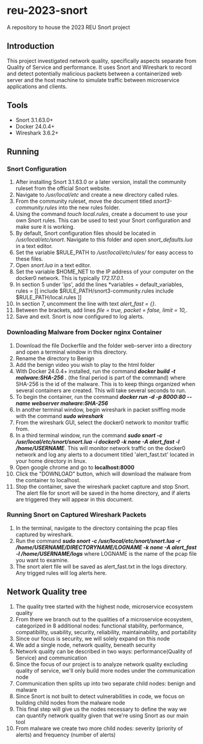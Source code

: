 # reu-2023-snort
A repository to house the 2023 REU Snort project 

## Introduction
This project investigated network quality, specifically aspects separate from Quality of Service and performance. It uses Snort and Wireshark to record and detect potentially malicious packets between a containerized web server and the host machine to simulate traffic between microservice applications and clients. 

## Tools
- Snort 3.1.63.0+
- Docker 24.0.4+
- Wireshark 3.6.2+

## Running

### Snort Configuration
1. After installing Snort 3.1.63.0 or a later version, install the community ruleset from the official Snort website.
2. Navigate to */usr/local/etc* and create a new directory called rules.
3. From the community ruleset, move the document titled *snort3-community.rules* into the new rules folder.
4. Using the command *touch local.rules*, create a document to use your own Snort rules. This can be used to test your Snort configuration and make sure it is working. 
5. By default, Snort configuration files should be located in */usr/local/etc/snort*. Navigate to this folder and open *snort_defaults.lua* in a text editor.
6. Set the variable $RULE_PATH to */usr/local/etc/rules/* for easy access to these files.
7. Open *snort.lua* in a text editor.
8. Set the variable $HOME_NET to the IP address of your computer on the docker0 network. This is typically *172.17.0.1*.
9. In section 5 under 'ips', add the lines *variables = default_variables,
                                            rules = [[
                                            include $RULE_PATH/snort3-community.rules
                                            include $RULE_PATH/local.rules
                                            ]]
11. In section 7, uncomment the line with text *alert_fast = {}*.
12. Between the brackets, add lines *file = true, packet = false, limit = 10,*.
13. Save and exit. Snort is now configured to log alerts. 

### Downloading Malware from Docker nginx Container
1. Download the file Dockerfile and the folder web-server into a directory and open a terminal window in this directory.
2. Rename the directory to Benign
3. Add the benign video you wish to play to the html folder 
4. With Docker 24.0.4+ installed, run the command ***docker build -t malware:SHA-256 .*** (the final period is part of the command) where SHA-256 is the id of the malware. This is to keep things organized when several containers are created. This will take several seconds to run. 
5. To begin the container, run the command ***docker run -d -p 8000:80 --name webserver malware:SHA-256***
6. In another terminal window, begin wireshark in packet sniffing mode with the command ***sudo wireshark***
7. From the wireshark GUI, select the docker0 network to monitor traffic from.
8. In a third terminal window, run the command ***sudo snort -c /usr/local/etc/snort/snort.lua -i docker0 -k none -A alert_fast -l /home/USERNAME***. This will monitor network traffic on the docker0 network and log any alerts to a document titled 'alert_fast.txt' located in your home directory in linux.
9. Open google chrome and go to **localhost:8000**
10. Click the "DOWNLOAD" button, which will download the malware from the container to localhost.
11. Stop the container, save the wireshark packet capture and stop Snort. The alert file for snort will be saved in the home directory, and if alerts are triggered they will appear in this document.

### Running Snort on Captured Wireshark Packets
1. In the terminal, navigate to the directory containing the pcap files captured by wireshark.
2. Run the command ***sudo snort -c /usr/local/etc/snort/snort.lua -r /home/USERNAME/DIRECTORYNAME/LOGNAME -k none -A alert_fast -l /home/USERNAME/logs*** where LOGNAME is the name of the pcap file you want to examine.
3. The snort alert file will be saved as alert_fast.txt in the logs directory. Any trigged rules will log alerts here.



## Network Quality tree 
1. The quality tree started with the highest node, microservice ecosystem quality
2. From there we branch out to the qualities of a microservice ecosystem, categorized in 8 additional nodes: functional stability, performance, compatibility, usability, security, reliability, maintainability, and portability
3. Since our focus is security, we will solely expand on this node
4. We add a single node, network quality, beneath security
5. Network quality can be described in two ways: performance(Quality of Service) and communication
6. Since the focus of our project is to analyze network quality excluding quality of service, we'll only build more nodes under the communication node
7. Communication then splits up into two separate child nodes: benign and malware
8. Since Snort is not built to detect vulnerabilities in code, we focus on building child nodes from the malware node
9. This final step will give us the nodes necessary to define the way we can quantify network quality given that we're using Snort as our main tool
10. From malware we create two more child nodes: severity (priority of alerts) and frequency (number of alerts)













